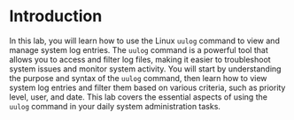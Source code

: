 # Introduction

In this lab, you will learn how to use the Linux `uulog` command to view and manage system log entries. The `uulog` command is a powerful tool that allows you to access and filter log files, making it easier to troubleshoot system issues and monitor system activity. You will start by understanding the purpose and syntax of the `uulog` command, then learn how to view system log entries and filter them based on various criteria, such as priority level, user, and date. This lab covers the essential aspects of using the `uulog` command in your daily system administration tasks.
